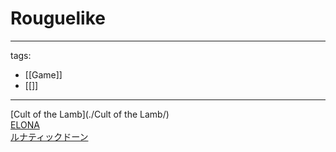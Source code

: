 # Rouguelike

---
tags:
  - [[Game]]
  - [[]]
---


[Cult of the Lamb](./Cult of the Lamb/)  
[ELONA](./ELONA/)  
[ルナティックドーン](./ルナティックドーン/)  